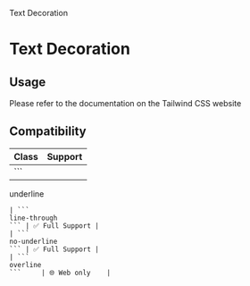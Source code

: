 Text Decoration

# Text Decoration

## Usage

Please refer to the documentation on the Tailwind CSS website

## Compatibility

| Class                | Support        |
| -------------------- | -------------- |
| ```
underline
```    | ✅ Full Support |
| ```
line-through
``` | ✅ Full Support |
| ```
no-underline
``` | ✅ Full Support |
| ```
overline
```     | 🌐 Web only    |
